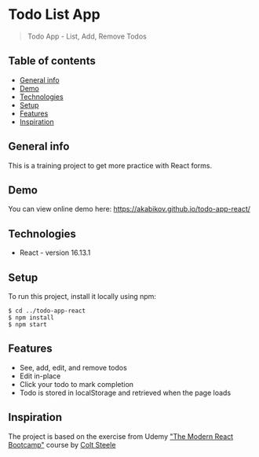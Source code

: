 # Todo List App
> Todo App - List, Add, Remove Todos

## Table of contents
* [General info](#general-info)
* [Demo](#demo)
* [Technologies](#technologies)
* [Setup](#setup)
* [Features](#features)
* [Inspiration](#inspiration)

## General info
This is a training project to get more practice with React forms.

## Demo
You can view online demo here: https://akabikov.github.io/todo-app-react/

## Technologies
* React - version 16.13.1

## Setup
To run this project, install it locally using npm:

```shell
$ cd ../todo-app-react
$ npm install
$ npm start
```

## Features
* See, add, edit, and remove todos
* Edit in-place
* Click your todo to mark completion
* Todo is stored in localStorage and retrieved when the page loads

## Inspiration
The project is based on the exercise from Udemy ["The Modern React Bootcamp"](https://www.udemy.com/course/modern-react-bootcamp/) course by [Colt Steele](https://www.youtube.com/c/ColtSteeleCode)
